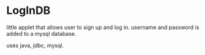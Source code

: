 # LogInDB

little applet that allows user to sign up and log in. 
username and password is added to a mysql database. 

uses java, jdbc, mysql.
